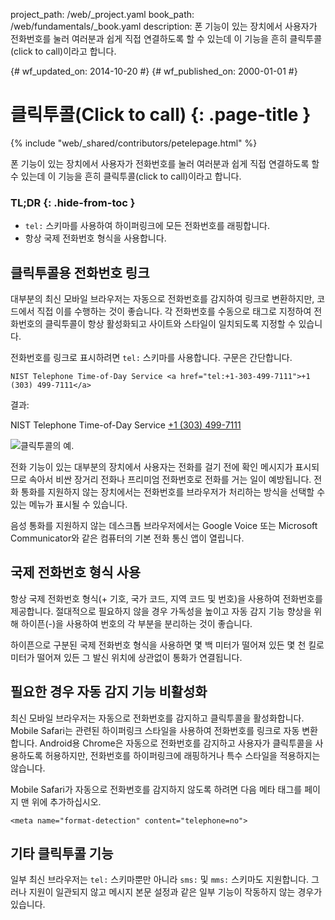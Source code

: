 project_path: /web/_project.yaml
book_path: /web/fundamentals/_book.yaml
description: 폰 기능이 있는 장치에서 사용자가 전화번호를 눌러 여러분과 쉽게 직접 연결하도록 할 수 있는데 이 기능을 흔히 클릭투콜(click to call)이라고 합니다.


{# wf_updated_on: 2014-10-20 #}
{# wf_published_on: 2000-01-01 #}

# 클릭투콜(Click to call) {: .page-title }

{% include "web/_shared/contributors/petelepage.html" %}


폰 기능이 있는 장치에서 사용자가 전화번호를 눌러 여러분과 쉽게 직접 연결하도록 할 수 있는데 이 기능을 흔히
클릭투콜(click to call)이라고 합니다.


### TL;DR {: .hide-from-toc }
- <code>tel:</code> 스키마를 사용하여 하이퍼링크에 모든 전화번호를 래핑합니다.
- 항상 국제 전화번호 형식을 사용합니다.


## 클릭투콜용 전화번호 링크

대부분의 최신 모바일 브라우저는 자동으로 전화번호를 감지하여 
링크로 변환하지만, 코드에서 직접 이를 수행하는 것이 좋습니다.
각 전화번호를 수동으로 태그로 지정하여 전화번호의 클릭투콜이
항상 활성화되고 사이트와 스타일이 일치되도록 지정할 수 있습니다.

전화번호를 링크로 표시하려면 `tel:` 스키마를 사용합니다.  구문은 
간단합니다.


    NIST Telephone Time-of-Day Service <a href="tel:+1-303-499-7111">+1 (303) 499-7111</a>
    

결과:

NIST Telephone Time-of-Day Service <a href="tel:+1-303-499-7111">+1 (303) 499-7111</a>

<img src="images/click-to-call_framed.jpg" class="attempt-right" alt="클릭투콜의 예.">

전화 기능이 있는 대부분의 장치에서 사용자는 전화를 걸기 전에
 확인 메시지가 표시되므로 속아서 비싼 장거리 전화나
 프리미엄 전화번호로 전화를 거는 일이 예방됩니다. 
전화 통화를 지원하지 않는 장치에서는 전화번호를 브라우저가
처리하는 방식을 선택할 수 있는 메뉴가 표시될 수 있습니다.

음성 통화를 지원하지 않는 데스크톱 브라우저에서는 Google Voice 또는
Microsoft Communicator와 같은 컴퓨터의 기본 전화 통신
앱이 열립니다.

## 국제 전화번호 형식 사용

항상 국제 전화번호 형식(+ 기호, 국가 코드, 지역 코드 및 번호)을 
사용하여 전화번호를 제공합니다.  절대적으로
필요하지 않을 경우 가독성을 높이고 자동 감지 기능 향상을 위해 하이픈(-)을 사용하여
번호의 각 부분을 분리하는 것이 좋습니다.

하이픈으로 구분된 국제 전화번호 형식을 사용하면 몇 백 미터가
떨어져 있든 몇 천 킬로미터가 떨어져 있든 그 발신
위치에 상관없이 통화가 연결됩니다.

## 필요한 경우 자동 감지 기능 비활성화

최신 모바일 브라우저는 자동으로 전화번호를 감지하고
클릭투콜을 활성화합니다.  Mobile Safari는 관련된 하이퍼링크 스타일을 사용하여
전화번호를 링크로 자동 변환합니다.  Android용 Chrome은 자동으로
전화번호를 감지하고 사용자가 클릭투콜을 사용하도록 허용하지만,
전화번호를 하이퍼링크에 래핑하거나 특수 스타일을 적용하지는 않습니다.

Mobile Safari가 자동으로 전화번호를 감지하지 않도록 하려면 다음
메타 태그를 페이지 맨 위에 추가하십시오.


    <meta name="format-detection" content="telephone=no">
    

## 기타 클릭투콜 기능

일부 최신 브라우저는 `tel:` 스키마뿐만 아니라 `sms:` 및 `mms:` 스키마도
지원합니다. 그러나 지원이 일관되지 않고 메시지 본문 설정과 같은 일부
기능이 작동하지 않는 경우가 있습니다.  

